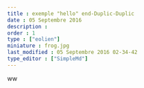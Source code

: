 ```yaml
---
title : exemple "hello" end-Duplic-Duplic
date : 05 Septembre 2016
description : 
order : 1
type : ["eolien"]
miniature : frog.jpg
last_modified : 05 Septembre 2016 02-34-42
type_editor : ["SimpleMd"]
---
```

ww